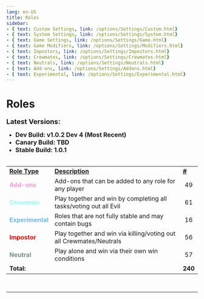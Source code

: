 ```yaml
---
lang: en-US
title: Roles
sidebar:
- { text: Custom Settings, link: /options/Settings/Custom.html}
- { text: System Settings, link: /options/Settings/System.html}
- { text: Game Settings, link: /options/Settings/Game.html}
- { text: Game Modifiers, link: /options/Settings/Modifiers.html}
- { text: Impostors, link: /options/Settings/Impostors.html}
- { text: Crewmates, link: /options/Settings/Crewmates.html} 
- { text: Neutrals, link: /options/Settings/Neutrals.html}
- { text: Add-ons, link: /options/Settings/Addons.html}
- { text: Experimental, link: /options/Settings/Experimental.html}
---
```


# Roles

<font size=4em><b>Latest Versions:</b></font><br>
- <font size=3em><b>Dev Build: v1.0.2 Dev 4 (Most Recent)</b></font><br>
- <font size=3em><b>Canary Build: TBD</b></font><br>
- <font size=3em><b>Stable Build: 1.0.1</b></font><br><br>

<table>
<tr>
<td><b><u>Role Type</u></b></td>
<td><b><u>Description</u></b></td>
<td><b><u>#</u></b></td>
</tr>

<tr>
<td><font color=#ff9ace><b>Add-ons</b></font></td>
<td>Add-ons that can be added to any role for any player</td>
<td align="center">49</td>
</tr>

<tr>
<td><font color=#8cffff><b>Crewmate</b></font> </td>
<td>Play together and win by completing all tasks/voting out all Evil</td>
<td align="center">61</td>
</tr>

<tr>
<td><font color=#76b8e0><b>Experimental</b></font></td>
<td>Roles that are not fully stable and may contain bugs</td>
<td align="center">16</td>
</tr>

<tr>
<td><font color=red><b>Impostor</b></font></td>
<td>Play together and win via killing/voting out all Crewmates/Neutrals</td>
<td align="center">56</td>
</tr>

<tr>
<td><font color=#7c8c8d><b>Neutral</b></font></td>
<td>Play alone and win via their own win conditions</td>
<td align="center">57</td>
</tr>

<tr>
<td colspan=2><b>Total:</b></td>
<td align="center"><b>240</b></td>
</tr>
</table>
<br>

---
